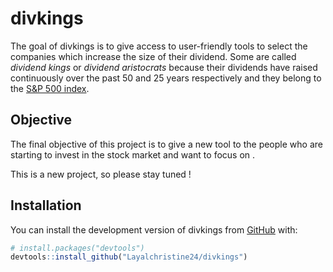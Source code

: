 
<!-- README.md is generated from README.Rmd. Please edit that file -->

# divkings

<!-- badges: start -->
<!-- badges: end -->

The goal of divkings is to give access to user-friendly tools to select
the companies which increase the size of their dividend. Some are called
*dividend kings* or *dividend aristocrats* because their dividends have
raised continuously over the past 50 and 25 years respectively and they
belong to the [S&P 500
index](https://www.investopedia.com/terms/s/sp500.asp).

## Objective

The final objective of this project is to give a new tool to the people
who are starting to invest in the stock market and want to focus on .

This is a new project, so please stay tuned !

## Installation

You can install the development version of divkings from
[GitHub](https://github.com/) with:

``` r
# install.packages("devtools")
devtools::install_github("Layalchristine24/divkings")
```
